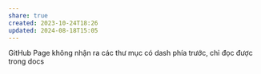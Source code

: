 ```yaml
---
share: true
created: 2023-10-24T18:26
updated: 2024-08-18T15:05
---
```

GitHub Page không nhận ra các thư mục có dash phía trước, chỉ đọc được trong docs